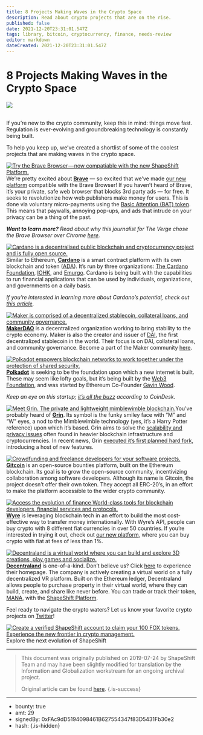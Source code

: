 ```yaml
---
title: 8 Projects Making Waves in the Crypto Space
description: Read about crypto projects that are on the rise. 
published: false
date: 2021-12-20T23:31:01.547Z
tags: library, bitcoin, cryptocurrency, finance, needs-review
editor: markdown
dateCreated: 2021-12-20T23:31:01.547Z
---
```


# 8 Projects Making Waves in the Crypto Space

![](https://assets.website-files.com/5e9a09610b7dce71f87f7f17/5e9fd13f5b4cf06f1e6fe478_1_Vh1XpSTKvQTI02VLMdFiLA.jpeg)

<br/>If you’re new to the crypto community, keep this in mind: things move fast. Regulation is ever-evolving and groundbreaking technology is constantly being built.

To help you keep up, we’ve created a shortlist of some of the coolest projects that are making waves in the crypto space.<br/> 

[![Try the Brave Browser — now compatiable with the new ShapeShift Platform.](https://assets.website-files.com/5e9a09610b7dce71f87f7f17/5e9fd184ce03630ce185f5a0_1*6L5Q8lbReFmpxc4v98xuig.png)](https://brave.com/)We’re pretty excited about [**Brave**](https://brave.com/) — so excited that we’ve made [our new platform](http://shapeshift.com/?utm_source=content&utm_medium=medium&utm_campaign=launch&utm_term=cta14) compatible with the Brave Browser! If you haven’t heard of Brave, it’s your private, safe web browser that blocks 3rd party ads — for free. It seeks to revolutionize how web publishers make money for users. This is done via voluntary micro-payments using the [Basic Attention (BAT) token](https://coincap.io/assets/basic-attention-token). This means that paywalls, annoying pop-ups, and ads that intrude on your privacy can be a thing of the past.

***Want to learn more?*** *Read about why this journalist for The Verge chose the Brave Browser over Chrome* [*here*](https://www.theverge.com/2019/3/4/18249623/brave-browser-choice-chrome-vivaldi-replacement-chromium)*.*

[![Cardano is a decentralised public blockchain and cryptocurrency project and is fully open source.](https://assets.website-files.com/5e9a09610b7dce71f87f7f17/5e9fd1845b4cf0e204704bd3_1*tQdVDmXgcE3cqJirB40wFQ.png)](https://www.cardano.org/en/home/)Similar to Ethereum, [**Cardano**](https://www.cardano.org/en/home/) is a smart contract platform with its own blockchain and token ([ADA](https://coincap.io/assets/cardano)). It’s run by three organizations: [The Cardano Foundation](https://cardanofoundation.org/en/), [IOHK](https://iohk.io/), and [Emurgo](https://emurgo.io/en). Cardano is being built with the capabilities to run financial applications that can be used by individuals, organizations, and governments on a daily basis.

*If you’re interested in learning more about Cardano’s potential, check out* [*this article*](https://medium.com/coinmonks/cardano-the-self-sovereign-economy-of-the-future-f648f946dc60)*.*

[![Maker is comprised of a decentralized stablecoin, collateral loans, and community governance.](https://assets.website-files.com/5e9a09610b7dce71f87f7f17/5e9fd18412dcf700ee1930a0_1*hUdFQbvvO_Nzztx7Gk9WXA.png)](https://makerdao.com/)[**MakerDAO**](https://makerdao.com/) is a decentralized organization working to bring stability to the crypto economy. Maker is also the creator and issuer of [DAI](https://coincap.io/assets/dai), the first decentralized stablecoin in the world. Their focus is on DAI, collateral loans, and community governance. Become a part of the Maker community [here](https://twitter.com/MakerDAO?ref_src=twsrc%5Egoogle%7Ctwcamp%5Eserp%7Ctwgr%5Eauthor).

[![Polkadot empowers blockchain networks to work together under the protection of shared security.](https://assets.website-files.com/5e9a09610b7dce71f87f7f17/5e9fd1848ab64d180dd6df69_1*E9zh3k1A7UrgVkyZ1NeXWw.png)](https://polkadot.network/)[**Polkadot**](https://polkadot.network/) is seeking to be the foundation upon which a new internet is built. These may seem like lofty goals, but it’s being built by the [Web3 Foundation](https://web3.foundation/), and was started by Ethereum Co-Founder [Gavin Wood](https://twitter.com/gavofyork?lang=en).

*Keep an eye on this startup;* [*it’s all the buzz*](https://www.coindesk.com/ethereum-co-founders-polkadot-closes-token-sale-claiming-1-2-billion-valuation) *according to CoinDesk.*

[![Meet Grin. The private and lightweight mimblewimble blockchain.](https://assets.website-files.com/5e9a09610b7dce71f87f7f17/5e9fd184df8913971d930042_1*wUl4LAcVliy-G_x34Kb4QA.png)](https://grin-tech.org/)You’ve probably heard of [**Grin**](https://grin-tech.org/). Its symbol is the funky smiley face with “M” and “W” eyes, a nod to the Mimblewimble technology (yes, it’s a Harry Potter reference) upon which it’s based. Grin aims to solve the [scalability and privacy issues](https://hackernoon.com/grin-coin-the-private-and-lightweight-mimblewimble-implementation-a7c52319ef64) often found in heavier blockchain infrastructure and cryptocurrencies. In recent news, Grin [executed it’s first planned hard fork](https://www.coindesk.com/grin-network-executes-first-hard-fork-in-bid-to-decentralize-mining-power), introducing a host of new features.<br/> 

[![Crowdfunding and freelance developers for your software projects.](https://assets.website-files.com/5e9a09610b7dce71f87f7f17/5e9fd185c8f4c02730ed657c_1*RlyFIaYkqUdYnvNcYElS5g.png)](https://gitcoin.co/)[**Gitcoin**](https://gitcoin.co/) is an open-source bounties platform, built on the Ethereum blockchain. Its goal is to grow the open-source community, incentivizing collaboration among software developers. Although its name is Gitcoin, the project doesn’t offer their own token. They accept all ERC-20’s, in an effort to make the platform accessible to the wider crypto community.<br/> 

[![Access the evolution of finance World-class tools for blockchain developers, financial services and protocols.](https://assets.website-files.com/5e9a09610b7dce71f87f7f17/5e9fd18598db5d3c8dc36b32_1*fux3RxH5UYeJKIvyJIsJOA.png)](http://www.sendwyre.com)[**Wyre**](https://www.sendwyre.com/) is leveraging blockchain tech in an effort to build the most cost-effective way to transfer money internationally. With Wyre’s API, people can buy crypto with 8 different fiat currencies in over 50 countries. If you’re interested in trying it out, check out [our new platform](https://www.youtube.com/watch?v=4WOeMyczyvU), where you can buy crypto with fiat at fees of less than 1%.<br/> 

[![Decentraland is a virtual world where you can build and explore 3D creations, play games and socialize.](https://assets.website-files.com/5e9a09610b7dce71f87f7f17/5e9fd18598db5d30eec36b31_1*t0MxPaDbC-a0MaT0pF3TYQ.png)](http://decentraland.org)[**Decentraland**](https://decentraland.org/) is one-of-a-kind. Don’t believe us? Click [here](https://decentraland.org/) to experience their homepage. The company is actively creating a virtual world on a fully decentralized VR platform. Built on the Ethereum ledger, Decentraland allows people to purchase property in their virtual world, where they can build, create, and share like never before. You can trade or track their token, [MANA](https://coincap.io/assets/decentraland), with the [ShapeShift Platform](http://shapeshift.com/?utm_source=content&utm_medium=medium&utm_campaign=launch&utm_term=cta14).<br/> 

Feel ready to navigate the crypto waters? Let us know your favorite crypto projects on [Twitter](https://twitter.com/ShapeShift_io)! 

[![Create a verified ShapeShift account to claim your 100 FOX tokens. Experience the new frontier in crypto management.](https://assets.website-files.com/5e9a09610b7dce71f87f7f17/5e9fd1852b0b308fa81e4584_1*LHR_-reQxwV3rCWU3SQvNQ.png)](http://beta.shapeshift.com)<br/>Explore the next evolution of ShapeShift<br/>

---

> This document was originally published on 2019-07-24 by ShapeShift Team and may have been slightly modified for translation by the Information and Globalization workstream for an ongoing archival project.
>
> Original article can be found [here](https://shapeshift.com/library/8-projects-making-waves-in-crypto).
{.is-success}

---

- bounty: true
- amt: 29
- signedBy: 0xFAc9dD5194098461B627554347f83D5431Fb30e2
- hash: 
{.is-hidden}